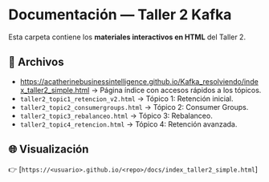# Documentación — Taller 2 Kafka

Esta carpeta contiene los **materiales interactivos en HTML** del Taller 2.

## 📑 Archivos

- https://acatherinebusinessintelligence.github.io/Kafka_resolviendo/index_taller2_simple.html → Página índice con accesos rápidos a los tópicos.
- `taller2_topic1_retencion_v2.html` → Tópico 1: Retención inicial.
- `taller2_topic2_consumergroups.html` → Tópico 2: Consumer Groups.
- `taller2_topic3_rebalanceo.html` → Tópico 3: Rebalanceo.
- `taller2_topic4_retencion.html` → Tópico 4: Retención avanzada.

## 🌐 Visualización
👉 [`https://<usuario>.github.io/<repo>/docs/index_taller2_simple.html`]
